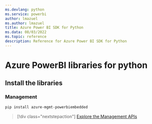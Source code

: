 ```yaml
---
ms.devlang: python
ms.service: powerbi
author: lmazuel
ms.author: lmazuel
title: Azure Power BI SDK for Python
ms.data: 08/03/2022
ms.topic: reference
description: Reference for Azure Power BI SDK for Python
---
```

# Azure PowerBI libraries for python

## Install the libraries


### Management

```bash
pip install azure-mgmt-powerbiembedded
```

> [!div class="nextstepaction"]
> [Explore the Management APIs](/python/api/overview/azure/powerbi/management)
